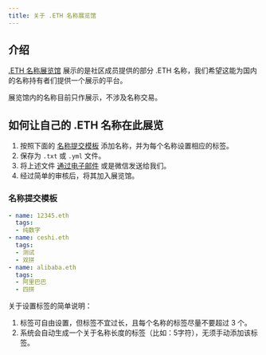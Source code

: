 ```yaml
---
title: 关于 .ETH 名称展览馆
---
```


## 介绍

[.ETH 名称展览馆](/domains/) 展示的是社区成员提供的部分 .ETH 名称，我们希望这能为国内的名称持有者们提供一个展示的平台。

展览馆内的名称目前只作展示，不涉及名称交易。

## 如何让自己的 .ETH 名称在此展览

1. 按照下面的 [名称提交模板](#名称提交模板) 添加名称，并为每个名称设置相应的标签。
2. 保存为 `.txt` 或 `.yml` 文件。
3. 将上述文件 [通过电子邮件](https://ensuser.com/about/#联系方式) 或是微信发送给我们。
4. 经过简单的审核后，将其加入展览馆。

### 名称提交模板

``` yml
- name: 12345.eth
  tags:
  - 纯数字
- name: ceshi.eth
  tags:
  - 测试
  - 双拼
- name: alibaba.eth
  tags:
  - 阿里巴巴
  - 四拼

```

关于设置标签的简单说明：

1. 标签可自由设置，但标签不宜过长，且每个名称的标签尽量不要超过 3 个。
2. 系统会自动生成一个关于名称长度的标签（比如：5字符），无须手动添加该标签。
